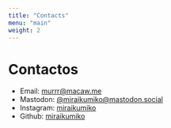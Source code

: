 ```yaml
---
title: "Contacts"
menu: "main"
weight: 2
---
```


# Contactos

* Email: [murrr@macaw.me](mailto:murrr@macaw.me)
* Mastodon: [@miraikumiko@mastodon.social](https://mastodon.social/@miraikumiko)
* Instagram: [miraikumiko](https://www.instagram.com/miraikumiko)
* Github: [miraikumiko](https://github.com/miraikumiko)
